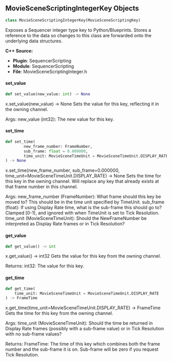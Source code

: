 ## MovieSceneScriptingIntegerKey Objects

```python
class MovieSceneScriptingIntegerKey(MovieSceneScriptingKey)
```

Exposes a Sequencer integer type key to Python/Blueprints.
Stores a reference to the data so changes to this class are forwarded onto the underlying data structures.

**C++ Source:**

- **Plugin**: SequencerScripting
- **Module**: SequencerScripting
- **File**: MovieSceneScriptingInteger.h

<a id="unreal.MovieSceneScriptingIntegerKey.set_value"></a>

#### set_value

```python
def set_value(new_value: int) -> None
```

x.set_value(new_value) -> None
Sets the value for this key, reflecting it in the owning channel.

Args:
    new_value (int32): The new value for this key.

<a id="unreal.MovieSceneScriptingIntegerKey.set_time"></a>

#### set_time

```python
def set_time(
        new_frame_number: FrameNumber,
        sub_frame: float = 0.000000,
        time_unit: MovieSceneTimeUnit = MovieSceneTimeUnit.DISPLAY_RATE
) -> None
```

x.set_time(new_frame_number, sub_frame=0.000000, time_unit=MovieSceneTimeUnit.DISPLAY_RATE) -> None
Sets the time for this key in the owning channel. Will replace any key that already exists at that frame number in this channel.

Args:
    new_frame_number (FrameNumber): What frame should this key be moved to? This should be in the time unit specified by TimeUnit.
    sub_frame (float): If using Display Rate time, what is the sub-frame this should go to? Clamped [0-1), and ignored with when TimeUnit is set to Tick Resolution.
    time_unit (MovieSceneTimeUnit): Should the NewFrameNumber be interpreted as Display Rate frames or in Tick Resolution?

<a id="unreal.MovieSceneScriptingIntegerKey.get_value"></a>

#### get_value

```python
def get_value() -> int
```

x.get_value() -> int32
Gets the value for this key from the owning channel.

Returns:
    int32: The value for this key.

<a id="unreal.MovieSceneScriptingIntegerKey.get_time"></a>

#### get_time

```python
def get_time(
    time_unit: MovieSceneTimeUnit = MovieSceneTimeUnit.DISPLAY_RATE
) -> FrameTime
```

x.get_time(time_unit=MovieSceneTimeUnit.DISPLAY_RATE) -> FrameTime
Gets the time for this key from the owning channel.

Args:
    time_unit (MovieSceneTimeUnit): Should the time be returned in Display Rate frames (possibly with a sub-frame value) or in Tick Resolution with no sub-frame values?

Returns:
    FrameTime: The time of this key which combines both the frame number and the sub-frame it is on. Sub-frame will be zero if you request Tick Resolution.

<a id="unreal.MovieSceneScriptingIntegerChannel"></a>